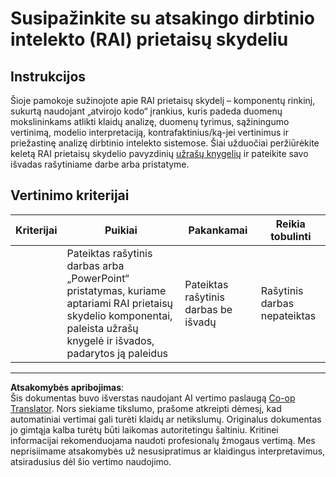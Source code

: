 <!--
CO_OP_TRANSLATOR_METADATA:
{
  "original_hash": "91c6a180ef08e20cc15acfd2d6d6e164",
  "translation_date": "2025-09-03T17:32:49+00:00",
  "source_file": "9-Real-World/2-Debugging-ML-Models/assignment.md",
  "language_code": "lt"
}
-->
# Susipažinkite su atsakingo dirbtinio intelekto (RAI) prietaisų skydeliu

## Instrukcijos

Šioje pamokoje sužinojote apie RAI prietaisų skydelį – komponentų rinkinį, sukurtą naudojant „atvirojo kodo“ įrankius, kuris padeda duomenų mokslininkams atlikti klaidų analizę, duomenų tyrimus, sąžiningumo vertinimą, modelio interpretaciją, kontrafaktinius/ką-jei vertinimus ir priežastinę analizę dirbtinio intelekto sistemose. Šiai užduočiai peržiūrėkite keletą RAI prietaisų skydelio pavyzdinių [užrašų knygelių](https://github.com/Azure/RAI-vNext-Preview/tree/main/examples/notebooks) ir pateikite savo išvadas rašytiniame darbe arba pristatyme.

## Vertinimo kriterijai

| Kriterijai | Puikiai | Pakankamai | Reikia tobulinti |
| ----------- | ------- | ---------- | ---------------- |
|             | Pateiktas rašytinis darbas arba „PowerPoint“ pristatymas, kuriame aptariami RAI prietaisų skydelio komponentai, paleista užrašų knygelė ir išvados, padarytos ją paleidus | Pateiktas rašytinis darbas be išvadų | Rašytinis darbas nepateiktas |

---

**Atsakomybės apribojimas**:  
Šis dokumentas buvo išverstas naudojant AI vertimo paslaugą [Co-op Translator](https://github.com/Azure/co-op-translator). Nors siekiame tikslumo, prašome atkreipti dėmesį, kad automatiniai vertimai gali turėti klaidų ar netikslumų. Originalus dokumentas jo gimtąja kalba turėtų būti laikomas autoritetingu šaltiniu. Kritinei informacijai rekomenduojama naudoti profesionalų žmogaus vertimą. Mes neprisiimame atsakomybės už nesusipratimus ar klaidingus interpretavimus, atsiradusius dėl šio vertimo naudojimo.